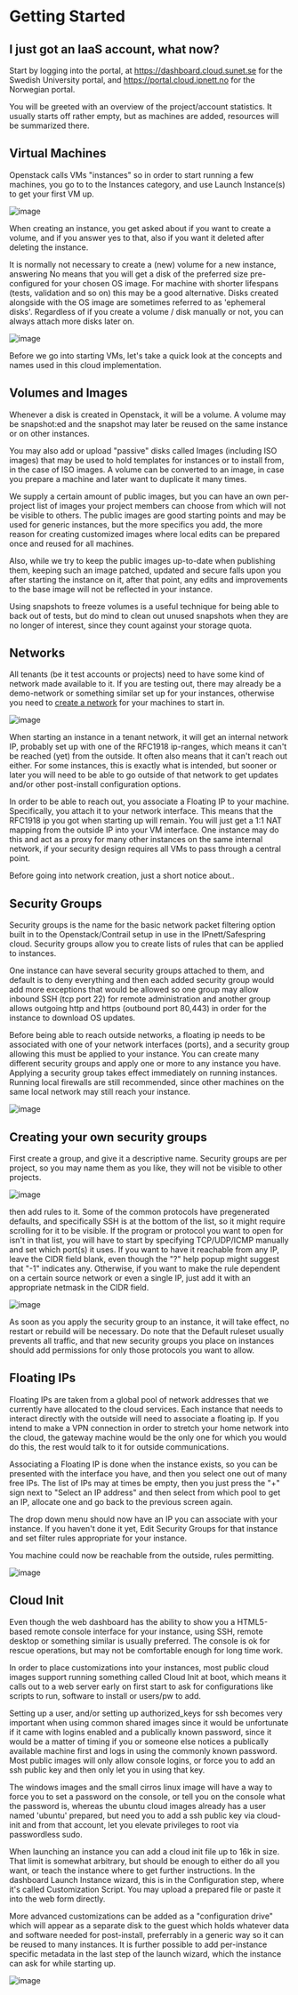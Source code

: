 # Getting Started

## I just got an IaaS account, what now?

Start by logging into the portal, at <https://dashboard.cloud.sunet.se> for the Swedish University portal, and <https://portal.cloud.ipnett.no> for the Norwegian portal.

You will be greeted with an overview of the project/account statistics. It usually starts off rather empty, but as machines are added, resources will be summarized there.

## Virtual Machines

Openstack calls VMs "instances" so in order to start running a few machines, you go to to the Instances category, and use Launch Instance(s) to get your first VM up.

![image](../../images/dash-launch.png)

When creating an instance, you get asked about if you want to create a volume, and if you answer yes to that, also if you want it deleted after deleting the instance.

It is normally not necessary to create a (new) volume for a new instance, answering No means that you will get a disk of the preferred size pre-configured for your chosen OS image. For machine with shorter lifespans (tests, validation and so on) this may be a good alternative. Disks created alongside with the OS image are sometimes referred to as 'ephemeral disks'. Regardless of if you create a volume / disk manually or not, you can always attach more disks later on.

![image](../../images/dash-image-select.png)

Before we go into starting VMs, let's take a quick look at the concepts and names used in this cloud implementation.

## Volumes and Images

Whenever a disk is created in Openstack, it will be a volume. A volume may be snapshot:ed and the snapshot may later be reused on the same instance or on other instances.

You may also add or upload "passive" disks called Images (including ISO images) that may be used to hold templates for instances or to install from, in the case of ISO images. A volume can be converted to an image, in case you prepare a machine and later want to duplicate it many times.

We supply a certain amount of public images, but you can have an own per-project list of images your project members can choose from which will not be visible to others. The public images are good starting points and may be used for generic instances, but the more specifics you add, the more reason for creating customized images where local edits can be prepared once and reused for all machines.

Also, while we try to keep the public images up-to-date when publishing them, keeping such an image patched, updated and secure falls upon you after starting the instance on it, after that point, any edits and improvements to the base image will not be reflected in your instance.

Using snapshots to freeze volumes is a useful technique for being able to back out of tests, but do mind to clean out unused snapshots when they are no longer of interest, since they count against your storage quota.

## Networks

All tenants (be it test accounts or projects) need to have some kind of network
made available to it. If you are testing out, there may already be a
demo-network or something similar set up for your instances, otherwise you need
to [create a network](network/) for your machines to start in.

![image](../../images/dash-select-net.png)

When starting an instance in a tenant network, it will get an internal network IP, probably set up with one of the RFC1918 ip-ranges, which means it can't be reached (yet) from the outside. It often also means that it can't reach out either. For some instances, this is exactly what is intended, but sooner or later you will need to be able to go outside of that network to get updates and/or other post-install configuration options.

In order to be able to reach out, you associate a Floating IP to your machine. Specifically, you attach it to your network interface. This means that the RFC1918 ip you got when starting up will remain. You will just get a 1:1 NAT mapping from the outside IP into your VM interface. One instance may do this and act as a proxy for many other instances on the same internal network, if your security design requires all VMs to pass through a central point.

Before going into network creation, just a short notice about..

## Security Groups

Security groups is the name for the basic network packet filtering option built in to the Openstack/Contrail setup in use in the IPnett/Safespring cloud. Security groups allow you to create lists of rules that can be applied to instances.

One instance can have several security groups attached to them, and default is to deny everything and then each added security group would add more exceptions that would be allowed so one group may allow inbound SSH (tcp port 22) for remote administration and another group allows outgoing http and https (outbound port 80,443) in order for the instance to download OS updates.

Before being able to reach outside networks, a floating ip needs to be associated with one of your network interfaces (ports), and a security group allowing this must be applied to your instance. You can create many different security groups and apply one or more to any instance you have. Applying a security group takes effect immediately on running instances. Running local firewalls are still recommended, since other machines on the same local network may still reach your instance.

![image](../../images/dash-security-groups.png)

## Creating your own security groups

First create a group, and give it a descriptive name. Security groups are per project, so you may name them as you like, they will not be visible to other projects.

![image](../../images/create-security-group.png)

then add rules to it. Some of the common protocols have pregenerated defaults, and specifically SSH is at the bottom of the list, so it might require scrolling for it to be visible. If the program or protocol you want to open for isn't in that list, you will have to start by specifying TCP/UDP/ICMP manually and set which port(s) it uses. If you want to have it reachable from any IP, leave the CIDR field blank, even though the "?" help popup might suggest that "-1" indicates any. Otherwise, if you want to make the rule dependent on a certain source network or even a single IP, just add it with an appropriate netmask in the CIDR field.

![image](../../images/Manage-security-group.png)

As soon as you apply the security group to an instance, it will take effect, no restart or rebuild will be necessary. Do note that the Default ruleset usually prevents all traffic, and that new security groups you place on instances should add permissions for only those protocols you want to allow.

## Floating IPs

Floating IPs are taken from a global pool of network addresses that we currently have allocated to the cloud services. Each instance that needs to interact directly with the outside will need to associate a floating ip. If you intend to make a VPN connection in order to stretch your home network into the cloud, the gateway machine would be the only one for which you would do this, the rest would talk to it for outside communications.

Associating a Floating IP is done when the instance exists, so you can be presented with the interface you have, and then you select one out of many free IPs. The list of IPs may at times be empty, then you just press the "+" sign next to "Select an IP address" and then select from which pool to get an IP, allocate one and go back to the previous screen again.

The drop down menu should now have an IP you can associate with your instance. If you haven't done it yet, Edit Security Groups for that instance and set filter rules appropriate for your instance.

You machine could now be reachable from the outside, rules permitting.

![image](../../images/dash-float-ip.png)

## Cloud Init

Even though the web dashboard has the ability to show you a HTML5-based remote console interface for your instance, using SSH, remote desktop or something similar is usually preferred. The console is ok for rescue operations, but may not be comfortable enough for long time work.

In order to place customizations into your instances, most public cloud images support running something called Cloud Init at boot, which means it calls out to a web server early on first start to ask for configurations like scripts to run, software to install or users/pw to add.

Setting up a user, and/or setting up authorized\_keys for ssh becomes very important when using common shared images since it would be unfortunate if it came with logins enabled and a publically known password, since it would be a matter of timing if you or someone else notices a publically available machine first and logs in using the commonly known password. Most public images will only allow console logins, or force you to add an ssh public key and then only let you in using that key.

The windows images and the small cirros linux image will have a way to force you to set a password on the console, or tell you on the console what the password is, whereas the ubuntu cloud images already has a user named 'ubuntu' prepared, but need you to add a ssh public key via cloud-init and from that account, let you elevate privileges to root via passwordless sudo.

When launching an instance you can add a cloud init file up to 16k in size. That limit is somewhat arbitrary, but should be enough to either do all you want, or teach the instance where to get further instructions. In the dashboard Launch Instance wizard, this is in the Configuration step, where it's called Customization Script. You may upload a prepared file or paste it into the web form directly.

More advanced customizations can be added as a "configuration drive" which will appear as a separate disk to the guest which holds whatever data and software needed for post-install, preferrably in a generic way so it can be reused to many instances. It is further possible to add per-instance specific metadata in the last step of the launch wizard, which the instance can ask for while starting up.

![image](../../images/dash-cloud-init.png)
